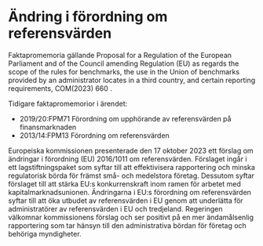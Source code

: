 # Ändring i förordning om referensvärden

Faktapromemoria gällande Proposal for a Regulation of the European Parliament and of the Council amending Regulation (EU) as regards the scope of the rules for benchmarks, the use in the Union of benchmarks provided by an administrator locates in a third country, and certain reporting requirements, COM(2023\) 660 .

Tidigare faktapromemorior i ärendet:

* 2019/20:FPM71 Förordning om upphörande av referensvärden på finansmarknaden
* 2013/14:FPM13 Förordning om referensvärden

Europeiska kommissionen presenterade den 17 oktober 2023 ett förslag om ändringar i förordning (EU) 2016/1011 om referensvärden. Förslaget ingår i ett lagstiftningspaket som syftar till att effektivisera rapportering och minska regulatorisk börda för främst små\- och medelstora företag. Dessutom syftar förslaget till att stärka EU:s konkurrenskraft inom ramen för arbetet med kapitalmarknadsunionen. Ändringarna i EU:s förordning om referensvärden syftar till att öka utbudet av referensvärden i EU genom att underlätta för administratörer av referensvärden i EU och tredjeland. Regeringen välkomnar kommissionens förslag och ser positivt på en mer ändamålsenlig rapportering som tar hänsyn till den administrativa bördan för företag och behöriga myndigheter.

